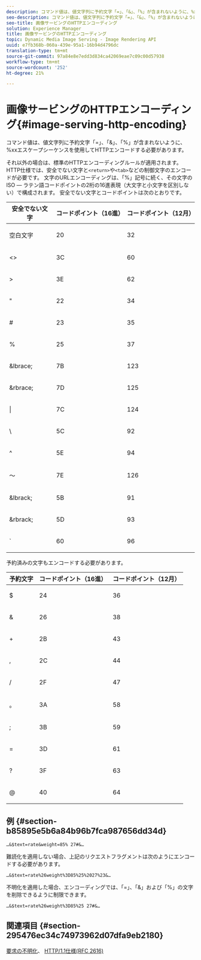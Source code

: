 ```yaml
---
description: コマンド値は、値文字列に予約文字「=」、「&」、「%」が含まれないように、%xxエスケープシーケンスを使用してHTTPエンコードする必要があります。
seo-description: コマンド値は、値文字列に予約文字「=」、「&」、「%」が含まれないように、%xxエスケープシーケンスを使用してHTTPエンコードする必要があります。
seo-title: 画像サービングのHTTPエンコーディング
solution: Experience Manager
title: 画像サービングのHTTPエンコーディング
topic: Dynamic Media Image Serving - Image Rendering API
uuid: e7fb368b-060a-439e-95a1-16b94d4796dc
translation-type: tm+mt
source-git-commit: 97a84e8e7edd3d834ca42069eae7c09c00d57938
workflow-type: tm+mt
source-wordcount: '252'
ht-degree: 21%

---
```



# 画像サービングのHTTPエンコーディング{#image-serving-http-encoding}

コマンド値は、値文字列に予約文字「=」、「&amp;」、「%」が含まれないように、%xxエスケープシーケンスを使用してHTTPエンコードする必要があります。

それ以外の場合は、標準のHTTPエンコーディングルールが適用されます。 HTTP仕様では、安全でない文字と`<return>`や`<tab>`などの制御文字のエンコードが必要です。 文字のURLエンコーディングは、「%」記号に続く、その文字のISO — ラテン語コードポイントの2桁の16進表現（大文字と小文字を区別しない）で構成されます。 安全でない文字とコードポイントは次のとおりです。

<table id="table_D2C01CADB35E477D82D4C27586424625"> 
 <thead> 
  <tr> 
   <th colname="col1" class="entry"> 安全でない文字 </th> 
   <th colname="col2" class="entry"> コードポイント（16進） </th> 
   <th colname="col3" class="entry"> コードポイント（12月） </th> 
  </tr> 
 </thead>
 <tbody> 
  <tr> 
   <td colname="col1"> <p>空白文字 </p> </td> 
   <td colname="col2"> <p>20 </p> </td> 
   <td colname="col3"> <p>32 </p> </td> 
  </tr> 
  <tr> 
   <td colname="col1"> <p>&lt;&gt; </p> </td> 
   <td colname="col2"> <p>3C </p> </td> 
   <td colname="col3"> <p>60 </p> </td> 
  </tr> 
  <tr> 
   <td colname="col1"> <p>&gt; </p> </td> 
   <td colname="col2"> <p>3E </p> </td> 
   <td colname="col3"> <p>62 </p> </td> 
  </tr> 
  <tr> 
   <td colname="col1"> <p>" </p> </td> 
   <td colname="col2"> <p>22 </p> </td> 
   <td colname="col3"> <p>34 </p> </td> 
  </tr> 
  <tr> 
   <td colname="col1"> <p># </p> </td> 
   <td colname="col2"> <p>23 </p> </td> 
   <td colname="col3"> <p>35 </p> </td> 
  </tr> 
  <tr> 
   <td colname="col1"> <p>% </p> </td> 
   <td colname="col2"> <p>25 </p> </td> 
   <td colname="col3"> <p>37 </p> </td> 
  </tr> 
  <tr> 
   <td colname="col1"> <p>&amp;lbrace; </p> </td> 
   <td colname="col2"> <p>7B </p> </td> 
   <td colname="col3"> <p>123 </p> </td> 
  </tr> 
  <tr> 
   <td colname="col1"> <p>&amp;rbrace; </p> </td> 
   <td colname="col2"> <p>7D </p> </td> 
   <td colname="col3"> <p>125 </p> </td> 
  </tr> 
  <tr> 
   <td colname="col1"> <p>| </p> </td> 
   <td colname="col2"> <p>7C </p> </td> 
   <td colname="col3"> <p>124 </p> </td> 
  </tr> 
  <tr> 
   <td colname="col1"> <p>\ </p> </td> 
   <td colname="col2"> <p>5C </p> </td> 
   <td colname="col3"> <p>92 </p> </td> 
  </tr> 
  <tr> 
   <td colname="col1"> <p>^ </p> </td> 
   <td colname="col2"> <p>5E </p> </td> 
   <td colname="col3"> <p>94 </p> </td> 
  </tr> 
  <tr> 
   <td colname="col1"> <p>～ </p> </td> 
   <td colname="col2"> <p>7E </p> </td> 
   <td colname="col3"> <p>126 </p> </td> 
  </tr> 
  <tr> 
   <td colname="col1"> <p>&amp;lbrack; </p> </td> 
   <td colname="col2"> <p>5B </p> </td> 
   <td colname="col3"> <p>91 </p> </td> 
  </tr> 
  <tr> 
   <td colname="col1"> <p>&amp;rbrack; </p> </td> 
   <td colname="col2"> <p>5D </p> </td> 
   <td colname="col3"> <p>93 </p> </td> 
  </tr> 
  <tr> 
   <td colname="col1"> <p>` </p> </td> 
   <td colname="col2"> <p>60 </p> </td> 
   <td colname="col3"> <p>96 </p> </td> 
  </tr> 
 </tbody> 
</table>

予約済みの文字もエンコードする必要があります。

<table id="table_A6C808A05EA6420F8125186D3D5C9E33"> 
 <thead> 
  <tr> 
   <th colname="col1" class="entry"> 予約文字 </th> 
   <th colname="col2" class="entry"> コードポイント（16進） </th> 
   <th colname="col3" class="entry"> コードポイント（12月） </th> 
  </tr> 
 </thead>
 <tbody> 
  <tr> 
   <td colname="col1"> <p>$ </p> </td> 
   <td colname="col2"> <p>24 </p> </td> 
   <td colname="col3"> <p>36 </p> </td> 
  </tr> 
  <tr> 
   <td colname="col1"> <p>&amp; </p> </td> 
   <td colname="col2"> <p>26 </p> </td> 
   <td colname="col3"> <p>38 </p> </td> 
  </tr> 
  <tr> 
   <td colname="col1"> <p>+ </p> </td> 
   <td colname="col2"> <p>2B </p> </td> 
   <td colname="col3"> <p>43 </p> </td> 
  </tr> 
  <tr> 
   <td colname="col1"> <p>, </p> </td> 
   <td colname="col2"> <p>2C </p> </td> 
   <td colname="col3"> <p>44 </p> </td> 
  </tr> 
  <tr> 
   <td colname="col1"> <p>/ </p> </td> 
   <td colname="col2"> <p>2F </p> </td> 
   <td colname="col3"> <p>47 </p> </td> 
  </tr> 
  <tr> 
   <td colname="col1"> <p>。 </p> </td> 
   <td colname="col2"> <p>3A </p> </td> 
   <td colname="col3"> <p>58 </p> </td> 
  </tr> 
  <tr> 
   <td colname="col1"> <p>; </p> </td> 
   <td colname="col2"> <p>3B </p> </td> 
   <td colname="col3"> <p>59 </p> </td> 
  </tr> 
  <tr> 
   <td colname="col1"> <p>= </p> </td> 
   <td colname="col2"> <p>3D </p> </td> 
   <td colname="col3"> <p>61 </p> </td> 
  </tr> 
  <tr> 
   <td colname="col1"> <p>? </p> </td> 
   <td colname="col2"> <p>3F </p> </td> 
   <td colname="col3"> <p>63 </p> </td> 
  </tr> 
  <tr> 
   <td colname="col1"> <p>@ </p> </td> 
   <td colname="col2"> <p>40 </p> </td> 
   <td colname="col3"> <p>64 </p> </td> 
  </tr> 
 </tbody> 
</table>

## 例 {#section-b85895e5b6a84b96b7fca987656dd34d}

`…&$text=rate&weight=85% 27#&…`

難読化を適用しない場合、上記のリクエストフラグメントは次のようにエンコードする必要があります。

`…&$text=rate%26weight%3D85%25%2027%23&…`

不明化を適用した場合、エンコーディングでは、「=」、「&amp;」および「%」の文字を削除できるように制限できます。

`…&$text=rate%26weight%3D85%25 27#&…`

## 関連項目 {#section-295476ec34c74973962d07dfa9eb2180}

[要求の不明化](../../../../../is-api/http-ref/image-serving-api-ref/c-http-protocol-reference/c-syntax-and-features/r-request-obfuscation.md#reference-895f65d6796c43bb9bad21a676ed714d)、 [HTTP/1.1仕様(RFC 2616)](http://www.w3.org/Protocols/rfc2616/rfc2616.html)
